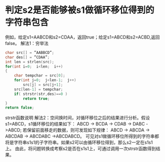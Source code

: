 # 判定s2是否能够被s1做循环移位得到的字符串包含

例如，给定s1=AABCD和s2=CDAA，返回true；给定s1=ABCD和s2=ACBD,返回false。
解法1：穷举法

```C++
char src[] = ”AABBCD”;
char des[] = ”CDAA”;
int len = strlen(src);
for(int i=0;  i<len;  i++)
{
	char tempchar = src[0];
	for(int j=0;  j<len-1;  j++)
		src[j] = src[j+1];
	src[len-1] = tempchar;
	if( strstr(str,des)==0 )
		return true;
}
return false;
```
strstr函数说明
解法2：空间换时间，对循环移位之后的结果进行分析。假设s1=ABCD，s1循环移位的结果如下：
ABCD -> BCDA -> CDAB -> DABC ->ABCD;
若保留前面移走的数据，则可发现如下规律：
ABCD -> ABCDA -> ABCDAB -> ABCDABC ->ABCDABCD。
可见对s1做循环移位所得到的字符串都将是字符串s1s1的子字符串。如果s2可以由循环移位得到，那么s2一定在s1s1上。
由此，将问题转换成考察s2是否在s1s1上，可通过调用一次strstr函数得到结果。